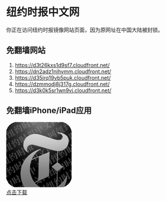 <h1>纽约时报中文网</h1>
<p>你正在访问纽约时报镜像网站页面，因为原网址在中国大陆被封锁。</p>
<h2>免翻墙网站</h2>
<ol>
<li><a href="https://d3t26kxs1d9sf7.cloudfront.net/" target="1">https://d3t26kxs1d9sf7.cloudfront.net/</a></li>
<li><a href="https://dn2adz1njhvmm.cloudfront.net/" target="2">https://dn2adz1njhvmm.cloudfront.net/</a></li>
<li><a href="https://d35jrq19vb5puk.cloudfront.net/" target="3">https://d35jrq19vb5puk.cloudfront.net/</a></li>
<li><a href="https://dzmmodj8j317g.cloudfront.net/" target="4">https://dzmmodj8j317g.cloudfront.net/</a></li>
<li><a href="https://d3k0k5sr1wn9vj.cloudfront.net/" target="5">https://d3k0k5sr1wn9vj.cloudfront.net/</a></li>
</ol>
<h2>免翻墙iPhone/iPad应用</h2>
<p>
	<a href="https://itunes.apple.com/cn/app/niu-yue-shi-bao-zhong-wen-wang/id807498298?mt=8">
		<img src="icon175x175.jpeg" />
		<br/>点击下载
	</a>
</p>